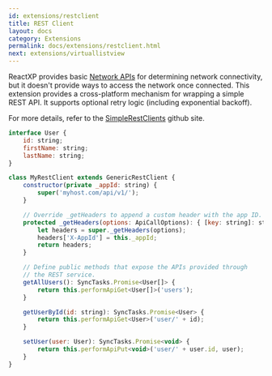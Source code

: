```yaml
---
id: extensions/restclient
title: REST Client
layout: docs
category: Extensions
permalink: docs/extensions/restclient.html
next: extensions/virtuallistview
---
```


ReactXP provides basic [Network APIs](/reactxp/docs/apis/network) for determining network connectivity, but it doesn't provide ways to access the network once connected. This extension provides a cross-platform mechanism for wrapping a simple REST API. It supports optional retry logic (including exponential backoff).

For more details, refer to the [SimpleRestClients](https://github.com/Microsoft/SimpleRestClients) github site.

``` javascript
interface User {
    id: string;
    firstName: string;
    lastName: string;
}

class MyRestClient extends GenericRestClient {
    constructor(private _appId: string) {
        super('myhost.com/api/v1/');
    }

    // Override _getHeaders to append a custom header with the app ID.
    protected _getHeaders(options: ApiCallOptions): { [key: string]: string } {
        let headers = super._getHeaders(options);
        headers['X-AppId'] = this._appId;
        return headers;
    }

    // Define public methods that expose the APIs provided through
    // the REST service.
    getAllUsers(): SyncTasks.Promise<User[]> {
        return this.performApiGet<User[]>('users');
    }

    getUserById(id: string): SyncTasks.Promise<User> {
        return this.performApiGet<User>('user/' + id);
    }

    setUser(user: User): SyncTasks.Promise<void> {
        return this.performApiPut<void>('user/' + user.id, user);
    }
}
```